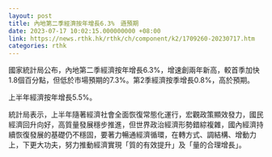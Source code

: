 ```yaml
---
layout: post
title: 內地第二季經濟按年增長6.3%　遜預期
date: 2023-07-17 10:02:15.000000000 +08:00
link: https://news.rthk.hk/rthk/ch/component/k2/1709260-20230717.htm
categories: rthk
---
```


國家統計局公布，內地第二季經濟按年增長6.3%，增速創兩年新高，較首季加快1.8個百分點，但低於市場預期的7.3%。第2季經濟按季增長0.8%，高於預期。

上半年經濟按年增長5.5%。

統計局表示，上半年隨著經濟社會全面恢復常態化運行，宏觀政策顯效發力，國民經濟回升向好，高質量發展穩步推進，但世界政治經濟形勢錯綜複雜，國內經濟持續恢復發展的基礎仍不穩固，要著力暢通經濟循環，在轉方式、調結構、增動力上，下更大功夫，努力推動經濟實現「質的有效提升」及「量的合理增長」。
